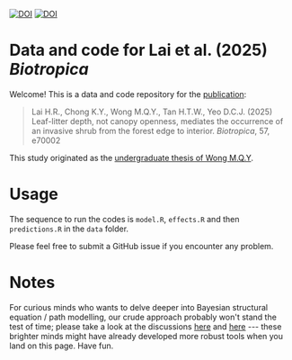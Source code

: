 [![DOI](http://img.shields.io/badge/Zenodo-versioned_data-blue)](https://doi.org/10.5281/zenodo.14549541)
[![DOI](http://img.shields.io/badge/DOI-article-green)](https://doi.org/10.1111/btp.70002)

# Data and code for Lai et al. (2025) *Biotropica*

Welcome! This is a data and code repository for the [publication](https://doi.org/10.1111/btp.70002):

> Lai H.R., Chong K.Y., Wong M.Q.Y., Tan H.T.W., Yeo D.C.J. (2025) Leaf-litter depth, not canopy openness, mediates the occurrence of an invasive shrub from the forest edge to interior. *Biotropica*, 57, e70002

This study originated as the [undergraduate thesis of Wong M.Q.Y](https://go.exlibris.link/M1bwppYt).

# Usage

The sequence to run the codes is `model.R`, `effects.R` and then `predictions.R` in the `data` folder.

Please feel free to submit a GitHub issue if you encounter any problem. 

# Notes

For curious minds who wants to delve deeper into Bayesian structural equation / path modelling, our crude approach probably won't stand the test of time; please take a look at the discussions [here](https://github.com/jebyrnes/bayesian_sem/issues/6) and [here](https://github.com/paul-buerkner/brms/issues/303) --- these brighter minds might have already developed more robust tools when you land on this page. Have fun.
